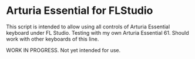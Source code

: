 # Arturia Essential for FLStudio

This script is intended to allow using all controls of Arturia Essential keyboard under FL Studio.
Testing with my own Arturia Essential 61. Should work with other keyboards of this line.

WORK IN PROGRESS. Not yet intended for use.
